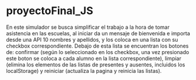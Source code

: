 # proyectoFinal_JS
En este simulador se busca simplificar el trabajo a la hora de tomar asistencia en las escuelas, al iniciar da un mensaje de bienvenida e importa desde una API 10 nombres y apellidos, y los coloca en una lista con su checkbox correspondiente. Debajo de esta lista se encuentran los botones de: confirmar (según lo seleccionado en los checkbox, una vez presionado este boton se coloca a cada alumno en la lista correspondiente), limpiar (elimina los elementos de las listas de presentes y ausentes, incluidos los localStorage) y reiniciar (actualiza la pagina y reinicia las listas).
